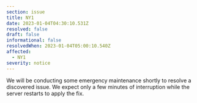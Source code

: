 ```yaml
---
section: issue
title: NY1
date: 2023-01-04T04:30:10.531Z
resolved: false
draft: false
informational: false
resolvedWhen: 2023-01-04T05:00:10.540Z
affected:
  - NY1
severity: notice
---
```

We will be conducting some emergency maintenance shortly to resolve a discovered issue. We expect only a few minutes of interruption while the server restarts to apply the fix.